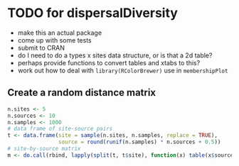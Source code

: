 TODO for dispersalDiversity
=====

* make this an actual package
* come up with some tests
* submit to CRAN
* do I need to do a types x sites data structure, or is that a 2d table?
* perhaps provide functions to convert tables and xtabs to this?
* work out how to deal with `library(RColorBrewer)` use in `membershipPlot`

Create a random distance matrix
------

```R
n.sites <- 5
n.sources <- 10
n.samples <- 1000
# data frame of site-source pairs
t <- data.frame(site = sample(n.sites, n.samples, replace = TRUE),
                source = round(runif(n.samples) * n.sources + 0.5))
# site-by-source matrix
m <- do.call(rbind, lapply(split(t, t$site), function(x) table(x$source)))
```
